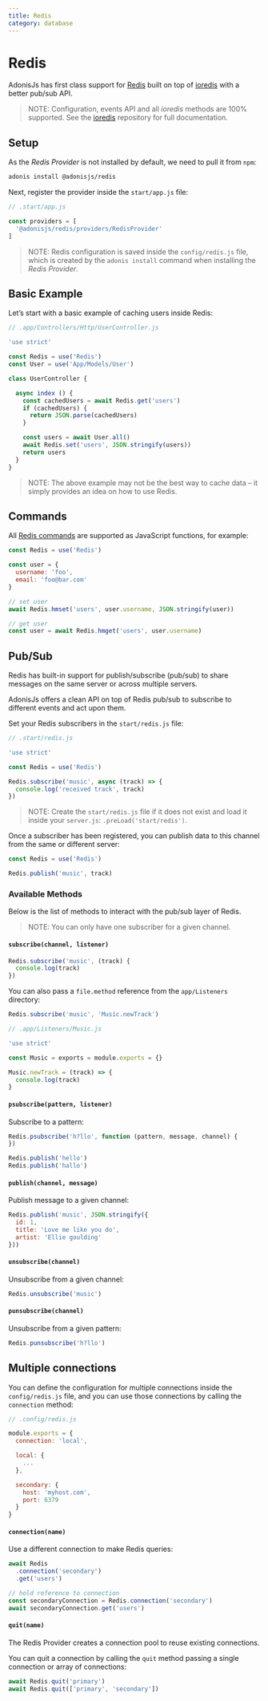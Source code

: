 ```yaml
---
title: Redis
category: database
---
```


# Redis

AdonisJs has first class support for [Redis](https://redis.io/) built on top of [ioredis](https://github.com/luin/ioredis) with a better pub/sub API.

> NOTE: Configuration, events API and all *ioredis* methods are 100% supported. See the [ioredis](https://github.com/luin/ioredis) repository for full documentation.

## Setup
As the *Redis Provider* is not installed by default, we need to pull it from `npm`:

```bash
adonis install @adonisjs/redis
```

Next, register the provider inside the `start/app.js` file:

```js
// .start/app.js

const providers = [
  '@adonisjs/redis/providers/RedisProvider'
]
```

> NOTE: Redis configuration is saved inside the `config/redis.js` file, which is created by the `adonis install` command when installing the *Redis Provider*.

## Basic Example
Let’s start with a basic example of caching users inside Redis:

```js
// .app/Controllers/Http/UserController.js

'use strict'

const Redis = use('Redis')
const User = use('App/Models/User')

class UserController {

  async index () {
    const cachedUsers = await Redis.get('users')
    if (cachedUsers) {
      return JSON.parse(cachedUsers)
    }

    const users = await User.all()
    await Redis.set('users', JSON.stringify(users))
    return users
  }
}
```

> NOTE: The above example may not be the best way to cache data – it simply provides an idea on how to use Redis.

## Commands
All [Redis commands](http://redis.io/commands) are supported as JavaScript functions, for example:

```js
const Redis = use('Redis')

const user = {
  username: 'foo',
  email: 'foo@bar.com'
}

// set user
await Redis.hmset('users', user.username, JSON.stringify(user))

// get user
const user = await Redis.hmget('users', user.username)
```

## Pub/Sub
Redis has built-in support for publish/subscribe (pub/sub) to share messages on the same server or across multiple servers.

AdonisJs offers a clean API on top of Redis pub/sub to subscribe to different events and act upon them.

Set your Redis subscribers in the `start/redis.js` file:

```js
// .start/redis.js

'use strict'

const Redis = use('Redis')

Redis.subscribe('music', async (track) => {
  console.log('received track', track)
})
```

> NOTE: Create the `start/redis.js` file if it does not exist and load it inside your `server.js`: `.preLoad('start/redis')`.

Once a subscriber has been registered, you can publish data to this channel from the same or different server:

```js
const Redis = use('Redis')

Redis.publish('music', track)
```

### Available Methods
Below is the list of methods to interact with the pub/sub layer of Redis.

> NOTE: You can only have one subscriber for a given channel.

#### `subscribe(channel, listener)`

```js
Redis.subscribe('music', (track) {
  console.log(track)
})
```

You can also pass a `file.method` reference from the `app/Listeners` directory:

```js
Redis.subscribe('music', 'Music.newTrack')
```

```js
// .app/Listeners/Music.js

'use strict'

const Music = exports = module.exports = {}

Music.newTrack = (track) => {
  console.log(track)
}
```

#### `psubscribe(pattern, listener)`
Subscribe to a pattern:

```js
Redis.psubscribe('h?llo', function (pattern, message, channel) {
})

Redis.publish('hello')
Redis.publish('hallo')
```

#### `publish(channel, message)`
Publish message to a given channel:

```js
Redis.publish('music', JSON.stringify({
  id: 1,
  title: 'Love me like you do',
  artist: 'Ellie goulding'
}))
```

#### `unsubscribe(channel)`
Unsubscribe from a given channel:

```js
Redis.unsubscribe('music')
```

#### `punsubscribe(channel)`
Unsubscribe from a given pattern:

```js
Redis.punsubscribe('h?llo')
```

## Multiple connections
You can define the configuration for multiple connections inside the `config/redis.js` file, and you can use those connections by calling the `connection` method:

```js
// .config/redis.js

module.exports = {
  connection: 'local',

  local: {
    ...
  },

  secondary: {
    host: 'myhost.com',
    port: 6379
  }
}
```

#### `connection(name)`
Use a different connection to make Redis queries:

```js
await Redis
  .connection('secondary')
  .get('users')

// hold reference to connection
const secondaryConnection = Redis.connection('secondary')
await secondaryConnection.get('users')
```

#### `quit(name)`
The Redis Provider creates a connection pool to reuse existing connections.

You can quit a connection by calling the `quit` method passing a single connection or array of connections:

```js
await Redis.quit('primary')
await Redis.quit(['primary', 'secondary'])
```
